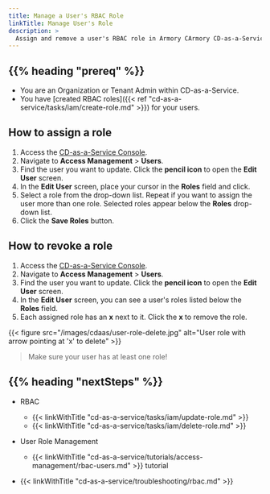 ```yaml
---
title: Manage a User's RBAC Role
linkTitle: Manage User's Role
description: >
  Assign and remove a user's RBAC role in Armory CArmory CD-as-a-Service.
---
```


## {{% heading "prereq" %}}

* You are an Organization or Tenant Admin within CD-as-a-Service.
* You have [created RBAC roles]({{< ref "cd-as-a-service/tasks/iam/create-role.md" >}}) for your users.

## How to assign a role

1. Access the [CD-as-a-Service Console](https://console.cloud.armory.io).
1. Navigate to **Access Management** > **Users**.
1. Find the user you want to update. Click the **pencil icon** to open the **Edit User** screen.
1. In the **Edit User** screen, place your cursor in the **Roles** field and click.
1. Select a role from the drop-down list. Repeat if you want to assign the user more than one role. Selected roles appear below the **Roles** drop-down list.
1. Click the **Save Roles** button.

## How to revoke a role

1. Access the [CD-as-a-Service Console](https://console.cloud.armory.io).
1. Navigate to **Access Management** > **Users**.
1. Find the user you want to update. Click the **pencil icon** to open the **Edit User** screen.
1. In the **Edit User** screen, you can see a user's roles listed below the **Roles** field.
1. Each assigned role has an **x** next to it. Click the **x** to remove the role.

{{< figure src="/images/cdaas/user-role-delete.jpg" alt="User role with arrow pointing at 'x' to delete" >}}


>Make sure your user has at least one role!

## {{% heading "nextSteps" %}}

* RBAC
   * {{< linkWithTitle "cd-as-a-service/tasks/iam/update-role.md" >}}
   * {{< linkWithTitle "cd-as-a-service/tasks/iam/delete-role.md" >}}

* User Role Management
   * {{< linkWithTitle "cd-as-a-service/tutorials/access-management/rbac-users.md" >}} tutorial

* {{< linkWithTitle "cd-as-a-service/troubleshooting/rbac.md" >}}
